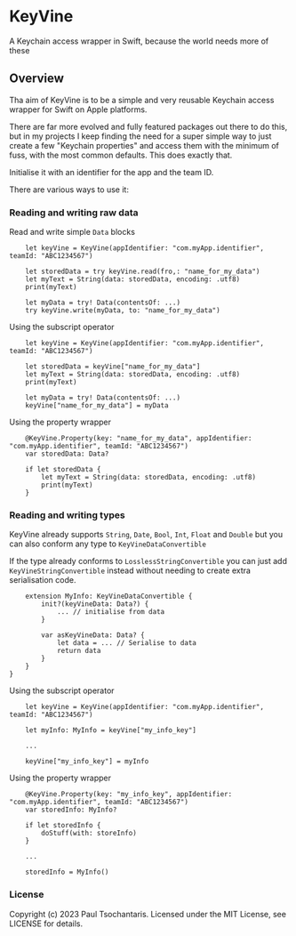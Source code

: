 # KeyVine

A Keychain access wrapper in Swift, because the world needs more of these

## Overview

Tha aim of KeyVine is to be a simple and very reusable Keychain access wrapper for Swift on Apple platforms.

There are far more evolved and fully featured packages out there to do this, but in my projects I keep finding the need for a super simple way to just create a few "Keychain properties" and access them with the minimum of fuss, with the most common defaults. This does exactly that.

Initialise it with an identifier for the app and the team ID.

There are various ways to use it:

### Reading and writing raw data

Read and write simple `Data` blocks

```
    let keyVine = KeyVine(appIdentifier: "com.myApp.identifier", teamId: "ABC1234567")

    let storedData = try keyVine.read(fro,: "name_for_my_data")
    let myText = String(data: storedData, encoding: .utf8)
    print(myText)

    let myData = try! Data(contentsOf: ...)
    try keyVine.write(myData, to: "name_for_my_data")
```

Using the subscript operator
    
```
    let keyVine = KeyVine(appIdentifier: "com.myApp.identifier", teamId: "ABC1234567")

    let storedData = keyVine["name_for_my_data"]
    let myText = String(data: storedData, encoding: .utf8)
    print(myText)

    let myData = try! Data(contentsOf: ...)
    keyVine["name_for_my_data"] = myData
```

Using the property wrapper
    
```
    @KeyVine.Property(key: "name_for_my_data", appIdentifier: "com.myApp.identifier", teamId: "ABC1234567")
    var storedData: Data?

    if let storedData {
        let myText = String(data: storedData, encoding: .utf8)
        print(myText)
    }
```

### Reading and writing types

KeyVine already supports `String`, `Date`, `Bool`, `Int`, `Float` and `Double` but you can also conform any type to `KeyVineDataConvertible`

If the type already conforms to `LosslessStringConvertible` you can just add `KeyVineStringConvertible` instead without needing to create extra serialisation code.

```
    extension MyInfo: KeyVineDataConvertible {
        init?(keyVineData: Data?) {
            ... // initialise from data
        }
        
        var asKeyVineData: Data? {
            let data = ... // Serialise to data
            return data
        }
    }
}
```

Using the subscript operator

```
    let keyVine = KeyVine(appIdentifier: "com.myApp.identifier", teamId: "ABC1234567")

    let myInfo: MyInfo = keyVine["my_info_key"]

    ...

    keyVine["my_info_key"] = myInfo
```

Using the property wrapper

```
    @KeyVine.Property(key: "my_info_key", appIdentifier: "com.myApp.identifier", teamId: "ABC1234567")
    var storedInfo: MyInfo?

    if let storedInfo {
        doStuff(with: storeInfo)
    }

    ...

    storedInfo = MyInfo()
```

### License
Copyright (c) 2023 Paul Tsochantaris. Licensed under the MIT License, see LICENSE for details.
